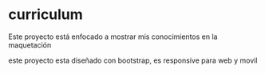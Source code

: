 # curriculum
 Este proyecto está enfocado a mostrar mis conocimientos en la maquetación

este proyecto esta diseñado con bootstrap, es responsive para web y movil
